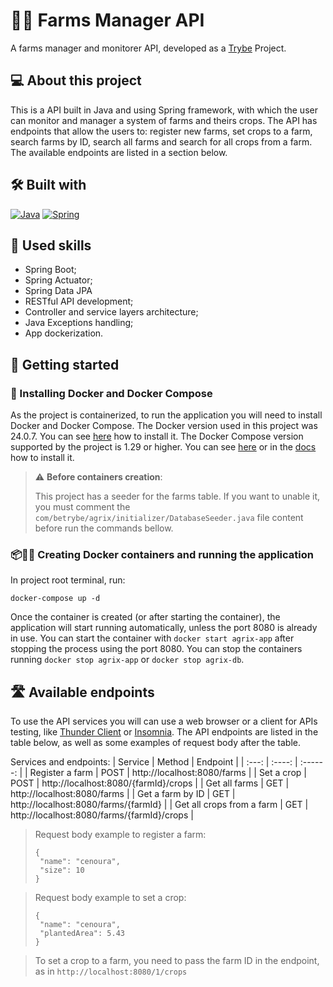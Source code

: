 # 🧑‍🌾 Farms Manager API
A farms manager and monitorer API, developed as a [Trybe](https://www.betrybe.com) Project.

## 💻 About this project
This is a API built in Java and using Spring framework, with which the user can monitor and manager a system of farms and theirs crops. The API has endpoints that allow the users to: register new farms, set crops to a farm, search farms by ID, search all farms and search for all crops from a farm. The available endpoints are listed in a section below.


## 🛠️ Built with
<a href="https://www.java.com/en/download/help/whatis_java.html" target="_blank" rel="noreferrer"><img src="https://img.shields.io/badge/Java-ED8B00?style=for-the-badge&logo=openjdk&logoColor=white" alt="Java" /></a>
<a href="https://spring.io/quickstart" target="_blank" rel="noreferrer"><img src="https://img.shields.io/badge/Spring-6DB33F?style=for-the-badge&logo=spring&logoColor=white" alt="Spring" /></a>

## 🎯 Used skills
- Spring Boot;
- Spring Actuator;
- Spring Data JPA
- RESTful API development;
- Controller and service layers architecture;
- Java Exceptions handling;
- App dockerization.

## 🏁 Getting started
### 🐋 Installing Docker and Docker Compose
As the project is containerized, to run the application you will need to install Docker and Docker Compose. The Docker version used in this project was 24.0.7. You can see [here](https://www.digitalocean.com/community/tutorials/how-to-install-and-use-docker-on-ubuntu-20-04) how to install it. The Docker Compose version supported by the project is 1.29 or higher. You can see [here](https://www.digitalocean.com/community/tutorials/how-to-install-and-use-docker-compose-on-ubuntu-20-04-pt) or in the [docs](https://docs.docker.com/compose/install/) how to install it.

> ⚠️ <b>Before containers creation</b>:
> 
> This project has a  seeder for the farms table. If you want to unable it, you must comment the `com/betrybe/agrix/initializer/DatabaseSeeder.java` file content before run the commands bellow.

### 📦🏃‍♀ Creating Docker containers and running the application
In project root terminal, run:
```
docker-compose up -d
```
Once the container is created (or after starting the container), the application will start running automatically, unless the port 8080 is already in use. You can start the container with `docker start agrix-app` after stopping the process using the port 8080. You can stop the containers running `docker stop agrix-app` or `docker stop agrix-db`.

## 🛣️ Available endpoints
To use the API services you will can use a web browser or a client for APIs testing, like [Thunder Client](https://www.thunderclient.com) or [Insomnia](https://insomnia.rest/download).
The API endpoints are listed in the table below, as well as some examples of request body after the table.

Services and endpoints:
| Service | Method | Endpoint |
|  :---:  | :----: | :------: |
| Register a farm | POST | http://localhost:8080/farms |
| Set a crop | POST | http://localhost:8080/{farmId}/crops |
| Get all farms | GET | http://localhost:8080/farms |
| Get a farm by ID | GET | http://localhost:8080/farms/{farmId} |
| Get all crops from a farm | GET | http://localhost:8080/farms/{farmId}/crops |

> Request body example to register a farm:
> ```
> {
>  "name": "cenoura",
>  "size": 10
> }
> ```


> Request body example to set a crop:
> ```
> {
>  "name": "cenoura",
>  "plantedArea": 5.43
> }
> ```

> To set a crop to a farm, you need to pass the farm ID in the endpoint, as in `http://localhost:8080/1/crops`

